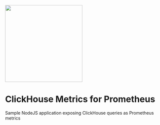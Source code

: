 <img src="https://i.imgur.com/jrQX0Of.gif" width=250>

# ClickHouse Metrics for Prometheus
Sample NodeJS application exposing ClickHouse queries as Prometheus metrics

